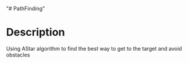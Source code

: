 "# PathFinding" 
# Description
Using AStar algorithm to find the best way to get to the target and avoid obstacles 
